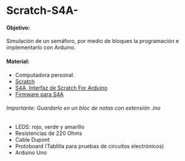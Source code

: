 # Scratch-S4A-

#### Objetivo:

Simulación de un semáforo, por medio de bloques la programación e implementarlo con Arduino.

#### Material:

* Computadora personal.
* [Scratch](https://scratch.mit.edu/scratch_1.4/)
* [S4A, Interfaz de Scratch For Arduino](http://s4a.cat/index_es.html)
* [Firmware para S4A](http://vps34736.ovh.net/S4A/S4AFirmware16.ino)

###### Importante: Guardarlo en un bloc de notas con extensión .ino

* LEDS: rojo, verde y amarillo
* Resistencias de 220 Ohms
* Cable Dupont
* Protoboard (Tablilla para pruebas de circuitos electrónicos)
* Arduino Uno
